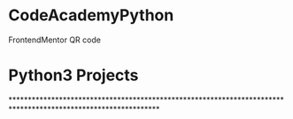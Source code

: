 # CodeAcademyPython
FrontendMentor QR code 
<h1>Python3 Projects </h1>
<p>**************************************************************************************************************</p>


